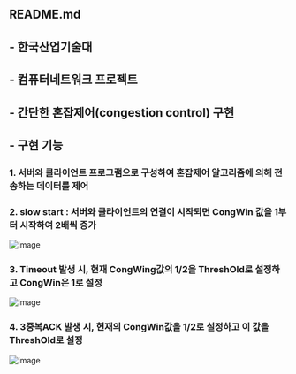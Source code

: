 ## README.md

## - 한국산업기술대
## - 컴퓨터네트워크 프로젝트
## - 간단한 혼잡제어(congestion control) 구현

## - 구현 기능
### 1. 서버와 클라이언트 프로그램으로 구성하여 혼잡제어 알고리즘에 의해 전송하는 데이터를 제어
### 2. slow start : 서버와 클라이언트의 연결이 시작되면 CongWin 값을 1부터 시작하여 2배씩 증가
![image](https://user-images.githubusercontent.com/76527391/121825725-e9b26f00-ccee-11eb-9462-535e869de21c.png)
### 3. Timeout 발생 시, 현재 CongWing값의 1/2을 ThreshOld로 설정하고 CongWin은 1로 설정
![image](https://user-images.githubusercontent.com/76527391/121825732-f46d0400-ccee-11eb-8771-c709bda0372e.png)
### 4. 3중복ACK 발생 시, 현재의 CongWin값을 1/2로 설정하고 이 값을 ThreshOld로 설정
![image](https://user-images.githubusercontent.com/76527391/121825739-ffc02f80-ccee-11eb-9868-abd5ee7c3f17.png)


